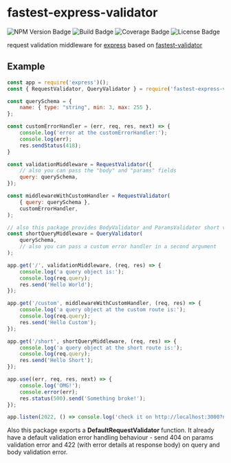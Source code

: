 # fastest-express-validator
![NPM Version Badge](https://img.shields.io/npm/v/fastest-express-validator?logo=npm)
![Build Badge](https://img.shields.io/github/workflow/status/muturgan/fastest-express-validator/npm-publish?logo=github)
![Coverage Badge](https://img.shields.io/endpoint?url=https://gist.githubusercontent.com/muturgan/c7b1c29d6e20c66c9c38971617b3865c/raw/fev_coverage.json)
![License Badge](https://img.shields.io/npm/l/fastest-express-validator)

request validation middleware for [express][express]
based on [fastest-validator][fastest-validator]

[express]: https://expressjs.com
[fastest-validator]: https://github.com/icebob/fastest-validator

## Example
``` js
const app = require('express')();
const { RequestValidator, QueryValidator } = require('fastest-express-validator');

const querySchema = {
    name: { type: "string", min: 3, max: 255 },
};

const customErrorHandler = (err, req, res, next) => {
    console.log('error at the customErrorHandler:');
    console.log(err);
    res.sendStatus(418);
}

const validationMiddleware = RequestValidator({
    // also you can pass the "body" and "params" fields
    query: querySchema,
});

const middlewareWithCustomHandler = RequestValidator(
    { query: querySchema },
    customErrorHandler,
);

// also this package provides BodyValidator and ParamsValidator short validators
const shortQueryMiddleware = QueryValidator(
    querySchema,
    // also you can pass a custom error handler in a second argument
);

app.get('/', validationMiddleware, (req, res) => {
    console.log('a query object is:');
    console.log(req.query);
    res.send('Hello World');
});

app.get('/custom', middlewareWithCustomHandler, (req, res) => {
    console.log('a query object at the custom route is:');
    console.log(req.query);
    res.send('Hello Custom');
});

app.get('/short', shortQueryMiddleware, (req, res) => {
    console.log('a query object at the short route is:');
    console.log(req.query);
    res.send('Hello Short');
});

app.use((err, req, res, next) => {
    console.log('OMG!');
    console.error(err);
    res.status(500).send('Something broke!');
});

app.listen(2022, () => console.log('check it on http://localhost:3000?name=one'));
```

Also this package exports a **DefaultRequestValidator** function. It already have a default validation error handling behaviour - send 404 on params validation error and 422 (with error details at response body) on query and body validation error.